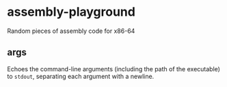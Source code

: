 # assembly-playground
Random pieces of assembly code for x86-64

## args
Echoes the command-line arguments (including the path of the executable) to `stdout`, separating each argument with a newline.
